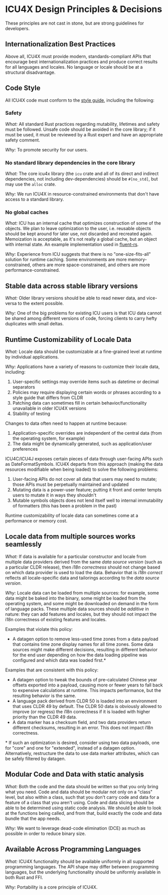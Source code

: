 # ICU4X Design Principles & Decisions

These principles are not cast in stone, but are strong guidelines for developers.

## Internationalization Best Practices

Above all, ICU4X must provide modern, standards-compliant APIs that encourage best internationalization practices and produce correct results for all languages and locales. No language or locale should be at a structural disadvantage.

## Code Style

All ICU4X code must conform to the [style guide](../process/style_guide.md), including the following:

### Safety

*What:* All standard Rust practices regarding mutability, lifetimes and safety must be followed. Unsafe code should be avoided in the core library; if it must be used, it must be reviewed by a Rust expert and have an appropriate safety comment.

*Why:* To promote security for our users.

### No standard library dependencies in the core library

*What:* The core icu4x library (the `icu` crate and all of its direct and indirect dependencies, not including dev-dependencies) should be `#[no_std]`, but may use the `alloc` crate.

*Why:* We run ICU4X in resource-constrained environments that don't have access to a standard library.

### No global caches

*What:* ICU has an internal cache that optimizes construction of some of the objects. We plan to leave optimization to the user, i.e. reusable objects should be kept around for later use, not discarded and recreated again. Memoization is acceptable, as it's not really a global cache, but an object with internal state.  An example implementation used in [fluent-rs](https://github.com/projectfluent/fluent-rs/tree/master/intl-memoizer).

*Why:* Experience from ICU suggests that there is no "one-size-fits-all" solution for runtime caching. Some environments are more memory-constrained, others are more space-constrained, and others are more performance-constrained.

## Stable data across stable library versions

*What:* Older library versions should be able to read newer data, and vice-versa to the extent possible.

*Why:* One of the big problems for existing ICU users is that ICU data cannot be shared among different versions of code, forcing clients to carry hefty duplicates with small deltas.

## Runtime Customizability of Locale Data

*What:* Locale data should be customizable at a fine-grained level at runtime by individual applications.

*Why:* Applications have a variety of reasons to customize their locale data, including:

1. User-specific settings may override items such as datetime or decimal separators
2. Policies may require displaying certain words or phrases according to a style guide that differs from CLDR
3. Patching data can sometimes fill in certain behavior/functionality unavailable in older ICU4X versions
4. Stability of testing

Changes to data often need to happen at runtime because:

1. Application-specific overrides are independent of the central data (from the operating system, for example)
2. The data might be dynamically generated, such as application/user preferences

ICU4C/ICU4J exposes certain pieces of data through user-facing APIs such as DateFormatSymbols. ICU4X departs from this approach (making the data resources modifiable when being loaded) to solve the following problems:

1. User-facing APIs do not cover all data that users may need to mutate; those APIs must be perpetually maintained and updated
2. Mutating data is a power-user feature; putting it front and center tempts users to mutate it in ways they shouldn't
3. Mutable symbols objects does not lend itself well to internal immutability of formatters (this has been a problem in the past)

Runtime customizability of locale data can sometimes come at a performance or memory cost.

## Locale data from multiple sources works seamlessly

*What:* If data is available for a particular constructor and locale from multiple data providers derived from the same _data source version_ (such as a particular CLDR release), then _i18n correctness_ should not change based on which data provider is used to load the data. Behavior that is _i18n correct_ reflects all locale-specific data and tailorings according to the _data source version_.

*Why:* Locale data can be loaded from multiple sources: for example, some data might be baked into the binary, some might be loaded from the operating system, and some might be downloaded on demand in the form of language packs. These multiple data sources should be _additive_ in nature: they can add features and locales, but they should not impact the i18n correctness of existing features and locales.

Examples that violate this policy:

- A datagen option to remove less-used time zones from a data payload that contains time zone display names for all time zones. Some data sources might make different decisions, resulting in different behavior for the end user depending on how the data loading pipeline was configured and which data was loaded first.\*

Examples that are consistent with this policy:

- A datagen option to tweak the bounds of pre-calculated Chinese year offsets exported into a payload, causing more or fewer years to fall back to expensive calculations at runtime. This impacts performance, but the resulting behavior is the same.
- A language pack derived from CLDR 50 is loaded into an environment that uses CLDR 49 by default. The CLDR 50 data is obviously allowed to improve (or regress) the i18n correctness if it is loaded with higher priority than the CLDR 49 data.
- A data marker has a checksum field, and two data providers return different checksums, resulting in an error. This does not impact i18n correctness.

\* If such an optimization is desired, consider using two data payloads, one for "core" and one for "extended", instead of a datagen option. Alternatively, restructure the data to use data marker attributes, which can be safely filtered by datagen.

## Modular Code and Data with static analysis

*What:* Both the code and the data should be written so that you only bring what you need.  Code and data should be modular not only on a "class" level, but also within a class, such that you don't carry code and data for a feature of a class that you aren't using. Code and data slicing should be able to be determined using static code analysis. We should be able to look at the functions being called, and from that, build exactly the code and data bundle that the app needs.

*Why:* We want to leverage dead-code elimination (DCE) as much as possible in order to reduce binary size.

## Available Across Programming Languages

*What:* ICU4X functionality should be available uniformly in all supported programming languages.  The API shape may differ between programming languages, but the underlying functionality should be uniformly available in both Rust and FFI.

*Why:* Portability is a core principle of ICU4X.

